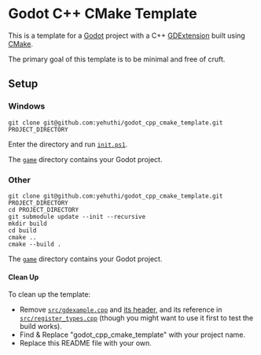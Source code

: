# Godot C++ CMake Template

This is a template for a [Godot](https://godotengine.org/) project with a C++ [GDExtension](https://docs.godotengine.org/en/stable/tutorials/scripting/gdextension/index.html) built using [CMake](https://cmake.org/).

The primary goal of this template is to be minimal and free of cruft.

## Setup

### Windows

```shell
git clone git@github.com:yehuthi/godot_cpp_cmake_template.git PROJECT_DIRECTORY
```
Enter the directory and run [`init.ps1`](init.ps1).

The [`game`](./game/) directory contains your Godot project.

### Other

```shell
git clone git@github.com:yehuthi/godot_cpp_cmake_template.git PROJECT_DIRECTORY
cd PROJECT_DIRECTORY
git submodule update --init --recursive
mkdir build
cd build
cmake ..
cmake --build .
```

The [`game`](./game/) directory contains your Godot project.

#### Clean Up

To clean up the template:
- Remove [`src/gdexample.cpp`](./src/gdexample.cpp) and [its header](./src/gdexample.hpp), and its reference in [`src/register_types.cpp`](./src/register_types.cpp) (though you might want to use it first to test the build works).
- Find & Replace "godot_cpp_cmake_template" with your project name.
- Replace this README file with your own.

